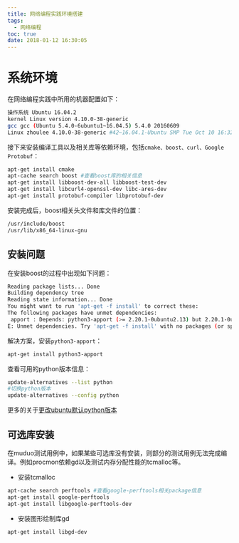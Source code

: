 ```yaml
---
title: 网络编程实践环境搭建
tags:
  - 网络编程
toc: true
date: 2018-01-12 16:30:05
---
```

# 系统环境
在网络编程实践中所用的机器配置如下：
``` bash
操作系统 Ubuntu 16.04.2
kernel Linux version 4.10.0-38-generic
gcc gcc (Ubuntu 5.4.0-6ubuntu1~16.04.5) 5.4.0 20160609
Linux zhoulee 4.10.0-38-generic #42~16.04.1-Ubuntu SMP Tue Oct 10 16:32:20 UTC 2017 x86_64 x86_64 x86_64 GNU/Linux
```
接下来安装编译工具以及相关库等依赖环境，包括`cmake、boost、curl、Google Protobuf`：
``` bash
apt-get install cmake
apt-cache search boost #查看boost库的相关信息
apt-get install libboost-dev-all libboost-test-dev
apt-get install libcurl4-openssl-dev libc-ares-dev
apt-get install protobuf-compiler libprotobuf-dev
```
安装完成后，boost相关头文件和库文件的位置：
``` bash
/usr/include/boost
/usr/lib/x86_64-linux-gnu
```
<!--more-->
## 安装问题
在安装boost的过程中出现如下问题：
``` bash
Reading package lists... Done
Building dependency tree       
Reading state information... Done
You might want to run 'apt-get -f install' to correct these:
The following packages have unmet dependencies:
 apport : Depends: python3-apport (>= 2.20.1-0ubuntu2.13) but 2.20.1-0ubuntu2.12 is to be installed
E: Unmet dependencies. Try 'apt-get -f install' with no packages (or specify a solution).
```
解决方案，安装`python3-apport`：
``` bash
apt-get install python3-apport
```
查看可用的python版本信息：
``` bash
update-alternatives --list python
#切换python版本
update-alternatives --config python
```
更多的关于[更改ubuntu默认python版本](http://blog.csdn.net/fang_chuan/article/details/60958329)

## 可选库安装
在muduo测试用例中，如果某些可选库没有安装，则部分的测试用例无法完成编译。例如procmon依赖gd以及测试内存分配性能的tcmalloc等。
- 安装tcmalloc
``` bash
apt-cache search perftools #查看google-perftools相关package信息
apt-get install google-perftools
apt-get install libgoogle-perftools-dev
```

- 安装图形绘制库gd
``` bash
apt-get install libgd-dev
```
